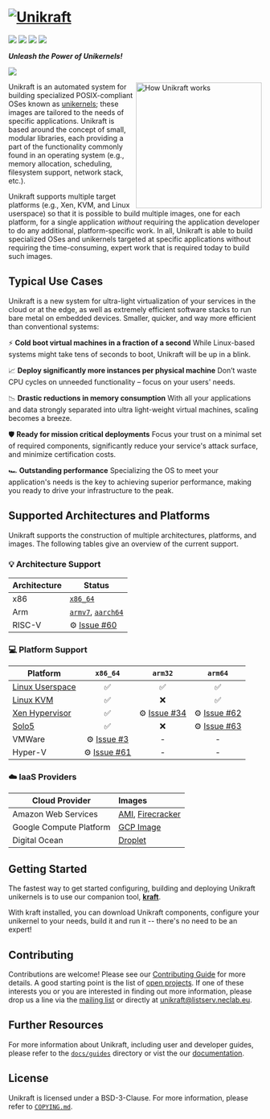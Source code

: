 # [![Unikraft](http://unikraft.org/assets/imgs/unikraft-logo-small.png)][unikraft-website]

[![](https://img.shields.io/badge/version-v0.5%20(Tethys)-%23EC591A)][unikraft-latest]
[![](https://img.shields.io/static/v1?label=license&message=BSD-3&color=%23385177)][unikraft-license]
[![](https://img.shields.io/discord/762976922531528725.svg?label=discord&logo=discord&logoColor=ffffff&color=7389D8&labelColor=6A7EC2)][unikraft-discord]
[![](https://img.shields.io/github/contributors/unikraft/unikraft)](https://github.com/unikraft/unikraft/graphs/contributors)

***Unleash the Power of Unikernels!***

![](http://unikraft.org/assets/imgs/monkey-business.gif)

<img align="right" height="250" src="http://unikraft.org/assets/imgs/how-unikraft-works.svg" alt="How Unikraft works">

Unikraft is an automated system for building specialized POSIX-compliant OSes known as [unikernels][unikernel-wikipedia]; these images are tailored to the needs of specific applications.  Unikraft is based around the concept of small, modular libraries, each providing a part of the functionality commonly found in an operating system (e.g., memory allocation, scheduling, filesystem support, network stack, etc.).

Unikraft supports multiple target platforms (e.g., Xen, KVM, and Linux userspace) so that it is possible to build multiple images, one for each platform, for a single application *without* requiring the application developer to do any additional, platform-specific work. In all, Unikraft is able to build specialized OSes and unikernels targeted at specific applications without requiring the time-consuming, expert work that is required today to build such images.

## Typical Use Cases

Unikraft is a new system for ultra-light virtualization of your services in the cloud or at the edge, as well as extremely efficient software stacks to run bare metal on embedded devices. Smaller, quicker, and way more efficient than conventional systems:

⚡ **Cold boot virtual machines in a fraction of a second**
   While Linux-based systems might take tens of seconds to boot, Unikraft will be up in a blink.

📈 **Deploy significantly more instances per physical machine**
   Don’t waste CPU cycles on unneeded functionality – focus on your users' needs.

📉 **Drastic reductions in memory consumption**
   With all your applications and data strongly separated into ultra light-weight virtual machines, scaling becomes a breeze.

🛡️ **Ready for mission critical deployments**
   Focus your trust on a minimal set of required components, significantly reduce your service's attack surface, and minimize certification costs.
   
🏎 **Outstanding performance**
   Specializing the OS to meet your application's needs is the key to achieving superior performance, making you ready to drive your infrastructure to the peak.

## Supported Architectures and Platforms

Unikraft supports the construction of multiple architectures, platforms, and images. The following tables give an overview of the current support.

### 💡 Architecture Support

| Architecture         | Status                                         |
|----------------------|------------------------------------------------|
| x86                  | [`x86_64`][arch-x86_64]                        |
| Arm                  | [`armv7`][arch-arm], [`aarch64`][arch-arm64]   |
| RISC-V               | ⚙️ [Issue #60][i60]                            |

### 💻 Platform Support

| Platform                       | `x86_64`            | `arm32`             | `arm64`             |
|--------------------------------|:-------------------:|:-------------------:|:-------------------:|
| [Linux Userspace][plat-linuxu] | ✅                  | ✅                  | ✅                  |
| [Linux KVM][plat-kvm]          | ✅                  | ❌                  | ✅                  |
| [Xen Hypervisor][plat-xen]     | ✅                  | ⚙️ [Issue #34][i34] | ⚙️ [Issue #62][i62] |
| [Solo5][plat-solo5]            | ✅                  | ❌                  | ⚙️ [Issue #63][i63] |
| VMWare                         | ⚙️ [Issue #3][i3]   | -                   | -                   |
| Hyper-V                        | ⚙️ [Issue #61][i61] | -                   | -                   |


### ☁️ IaaS Providers

| Cloud Provider          | Images                                           |
|-------------------------|:-------------------------------------------------|
| Amazon Web Services     | [AMI][plat-aws], [Firecracker][plat-firecracker] |
| Google Compute Platform | [GCP Image][plat-gcp]                            |
| Digital Ocean           | [Droplet][plat-digitalocean]                     |

## Getting Started

The fastest way to get started configuring, building and deploying Unikraft unikernels is to use our companion tool, [**kraft**][kraft].

With kraft installed, you can download Unikraft components, configure your unikernel to your needs, build it and run it -- there's no need to be an expert!

## Contributing

Contributions are welcome!  Please see our [Contributing Guide][unikraft-contributing] for more details. A good starting point is the list of [open projects][github-projects].  If one of these interests you or you are interested in finding out more information, please drop us a line via the [mailing list][mailing-list] or directly at <unikraft@listserv.neclab.eu>.

## Further Resources
For more information about Unikraft, including user and developer guides, please refer to the [`docs/guides`][unikraft-guides] directory or vist the our [documentation][unikraft-docs].

## License

Unikraft is licensed under a BSD-3-Clause.  For more information, please refer to [`COPYING.md`][unikraft-license].


[unikraft-website]: http://unikraft.org
[unikraft-docs]: http://docs.unikraft.org
[unikraft-guides]: https://github.com/unikraft/unikraft/tree/staging/docs/guides
[unikraft-contributing]: https://github.com/unikraft/unikraft/blob/staging/CONTRIBUTING.md
[unikraft-ci]: http://ci.unikraft.org
[unikraft-license]: https://github.com/unikraft/unikraft/blob/staging/COPYING.md
[unikraft-latest]: https://github.com/unikraft/unikraft/tree/RELEASE-0.5
[unikraft-gettingstarted]: http://www.unikraft.org/getting-started
[unikraft-discord]: https://bit.ly/UnikraftDiscord
[kraft]: https://github.com/unikraft/kraft/
[github-issues]: https://github.com/unikraft/unikraft/issues
[github-projects]: https://github.com/unikraft/unikraft/labels/kind/project
[dockerhub-kraft]: https://hub.docker.com/r/unikraft/kraft
[mailing-list]: https://lists.xenproject.org/cgi-bin/mailman/listinfo/minios-devel
[unikernel-wikipedia]: https://en.wikipedia.org/wiki/Unikernel
[arch-x86_64]: https://github.com/unikraft/unikraft/tree/staging/arch/x86/x86_64
[arch-arm]: https://github.com/unikraft/unikraft/tree/staging/arch/arm/arm
[arch-arm64]: https://github.com/unikraft/unikraft/tree/staging/arch/arm/arm64
[plat-linuxu]: https://github.com/unikraft/unikraft/tree/staging/plat/linuxu
[plat-kvm]: https://github.com/unikraft/unikraft/tree/staging/plat/kvm
[plat-xen]: https://github.com/unikraft/unikraft/tree/staging/plat/xen
[plat-solo5]: https://github.com/unikraft/plat-solo5
[plat-raspi]: https://github.com/unikraft/plat-raspi
[plat-gcp]: https://github.com/unikraft/plat-gcp
[plat-aws]: https://github.com/unikraft/plat-aws
[plat-digitalocean]: https://github.com/unikraft/plat-digitalocean
[plat-firecracker]: https://github.com/unikraft/plat-firecracker
[i3]: https://github.com/unikraft/unikraft/issues/3
[i34]: https://github.com/unikraft/unikraft/issues/34
[i60]: https://github.com/unikraft/unikraft/issues/60
[i61]: https://github.com/unikraft/unikraft/issues/61
[i62]: https://github.com/unikraft/unikraft/issues/62
[i63]: https://github.com/unikraft/unikraft/issues/63


